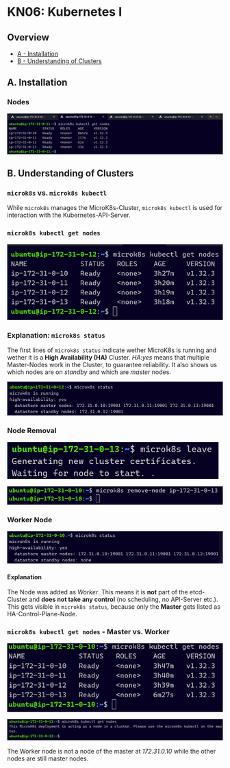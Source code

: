 # KN06: Kubernetes I

## Overview

- [A - Installation](#a-installation)
- [B - Understanding of Clusters](#b-understanding-of-clusters)

## A. Installation

### Nodes

![List of master and connected nodes](../../x-res/06/nodes.png)

## B. Understanding of Clusters

### `microk8s` vs. `microk8s kubectl`

While `microk8s` manages the MicroK8s-Cluster, `microk8s kubectl` is used for interaction with the Kubernetes-API-Server.

### `microk8s kubectl get nodes`

![CLI of Node 2](../../x-res/06/node-2.png)

### Explanation: `microk8s status`

The first lines of `microk8s status` indicate wether MicroK8s is running and wether it is a **High Availability (HA)** Cluster. *HA:yes* means that multiple Master-Nodes work in the Cluster, to guarantee reliability. It also shows us which nodes are on *standby* and which are *master* nodes.

![High-Availability](../../x-res/06/high-availability.png)

### Node Removal

![Node 3 leave Screenshot](../../x-res/06/node-3-leave.png)

![Remove Node Screenshot](../../x-res/06/master-remove-node-3.png)

### Worker Node

![Worker Node Screenshot](../../x-res/06/worker-node.png)

#### Explanation

The Node was added as *Worker*. This means it is **not** part of the etcd-Cluster and **does not take any control** (no scheduling, no API-Server etc.). This gets visible in `microk8s status`, because only the **Master** gets listed as HA-Control-Plane-Node.

### `microk8s kubectl get nodes` - Master vs. Worker

![Master](../../x-res/06/master.png)

![Worker](../../x-res/06/worker.png)

The Worker node is not a node of the master at *172.31.0.10* while the other nodes are still master nodes.
